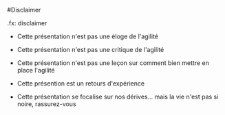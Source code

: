 #Disclaimer

.fx: disclaimer

* Cette présentation n'est pas une éloge de l'agilité

* Cette présentation n'est pas une critique de l'agilité

* Cette présentation n'est pas une leçon sur comment bien mettre en place l'agilité

* Cette présention est un retours d'expérience

* Cette présentation se focalise sur nos dérives... mais la vie n'est pas si noire, rassurez-vous

